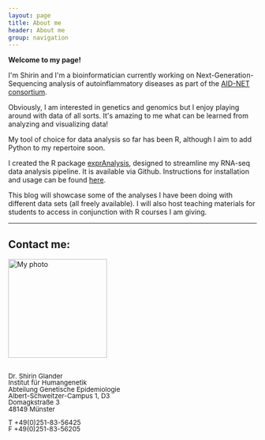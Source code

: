 ```yaml
---
layout: page
title: About me
header: About me
group: navigation
---
```


**Welcome to my page!**

I'm Shirin and I'm a bioinformatician currently working on Next-Generation-Sequencing analysis of autoinflammatory diseases as part of the [AID-NET consortium](http://campus.uni-muenster.de/immunologie/forschung/aid-net/).

Obviously, I am interested in genetics and genomics but I enjoy playing around with data of all sorts. It's amazing to me what can be learned from analyzing and visualizing data!

My tool of choice for data analysis so far has been R, although I aim to add Python to my repertoire soon.

I created the R package [exprAnalysis](https://github.com/ShirinG/exprAnalysis), designed to streamline my RNA-seq data analysis pipeline. It is available via Github. Instructions for installation and usage can be found [here](https://shiring.github.io/rna-seq/microarray/2016/09/28/exprAnalysis).

This blog will showcase some of the analyses I have been doing with different data sets (all freely available). I will also host teaching materials for students to access in conjunction with R courses I am giving.

---

## Contact me:

<div style="-webkit-column-count: 2; -moz-column-count: 2; column-count: 2;">
    <div style="display: inline-block;">
        <img src="{{ site.url }}/assets/images/Bewerbungsfoto.jpg" alt="My photo" width="200">
<br /><br />
  <p style="line-height:1">
      <span style="font-size:10pt">Dr. Shirin Glander</span><br />
      <span style="font-size:10pt">Institut für Humangenetik</span><br />
      <span style="font-size:10pt">Abteilung Genetische Epidemiologie</span><br />
      <span style="font-size:10pt">Albert-Schweitzer-Campus 1, D3</span><br />
      <span style="font-size:10pt">Domagkstraße 3</span><br />
      <span style="font-size:10pt">48149 Münster</span><br /><br />
      <span style="font-size:10pt">T +49(0)251-83-56425</span><br />
      <span style="font-size:10pt">F +49(0)251-83-56205</span>
  </p>
    </div>
    <div style="display: inline-block;">
    <p style="line-height:2">
    <a href="mailto:s_glan02@wwu.de"><img src="{{ site.url }}/assets/images/200px-Email_Shiny_Icon.png" height="10px"/></a>
		<a href="http://stackoverflow.com/users/6623620/shirin-glander"><img src="{{ site.url }}/assets/images/so-logo.png" height="10"/></a>
		<a href="https://github.com/ShirinG"><img src="{{ site.url }}/assets/images/GitHub_Logo.png" height="10"/></a>
		<a href="http://www.xing.com/profile/Shirin_Glander"><img src="{{ site.url }}/assets/images/xing.png" height="10"/></a>
		<a href="http://de.linkedin.com/in/shirin-glander-01120881"><img src="{{ site.url }}/assets/images/Logo-2C-101px-R.png" height="10"/></a>
    </p>
    </div>
</div>
